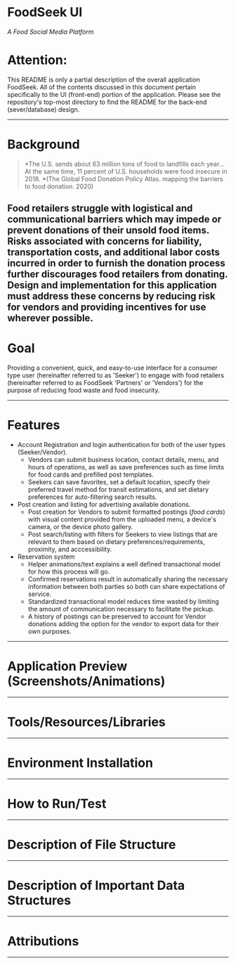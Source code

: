 # FoodSeek UI 

*A Food Social Media Platform*


# Attention: 

This README is only a partial description of the overall application FoodSeek. All of the contents discussed in this document pertain specifically to the UI (front-end) portion of the application. Please see the repository's top-most directory to find the README for the back-end (sever/database) design. 


---

# Background
> *The U.S. sends about 63 million tons of food to landfills each year... At the same time, 11 percent of U.S. households were food insecure in 2018. *(The Global Food Donation Policy Atlas. mapping the barriers to food donation. 2020)

Food retailers struggle with logistical and communicational barriers which may impede or prevent donations of their unsold food items. Risks associated with concerns for liability, transportation costs, and additional labor costs incurred in order to furnish the donation process further discourages food retailers from donating. Design and implementation for this application must address these concerns by reducing risk for vendors and providing incentives for use wherever possible.
---

# Goal
Providing a convenient, quick, and easy-to-use interface for a consumer type user (hereinafter referred to as 'Seeker') to engage with food retailers (hereinafter referred to as FoodSeek 'Partners' or 'Vendors') for the purpose of reducing food waste and food insecurity.



---

# Features
  - Account Registration and login authentication for both of the user types (Seeker/Vendor).
    * Vendors can submit business location, contact details, menu, and hours of operations, as well as save preferences such as time limits for food cards and prefilled post templates.
    * Seekers can save favorites, set a default location, specify their preferred travel method for transit estimations, and set dietary preferences for auto-filtering search results.
  - Post creation and listing for advertising available donations.
    * Post creation for Vendors to submit formatted postings (_food cards_) with visual content provided from the uploaded menu, a device's camera, or the device photo gallery.
    * Post search/listing with filters for Seekers to view listings that are relevant to them based on dietary preferences/requirements, proximity, and acccessibility.
  - Reservation system
    * Helper animations/text explains a well defined transactional model for how this process will go. 
    * Confirmed reservations result in automatically sharing the necessary information between both parties so both can share expectations of service.
    * Standardized transactional model reduces time wasted by limiting the amount of communication necessary to facilitate the pickup.
    * A history of postings can be preserved to account for Vendor donations adding the option for the vendor to export data for their own purposes.
    
---

# Application Preview (Screenshots/Animations) 




---


# Tools/Resources/Libraries




---

# Environment Installation



---


# How to Run/Test



---

# Description of File Structure



---

# Description of Important Data Structures



---


# Attributions



---

